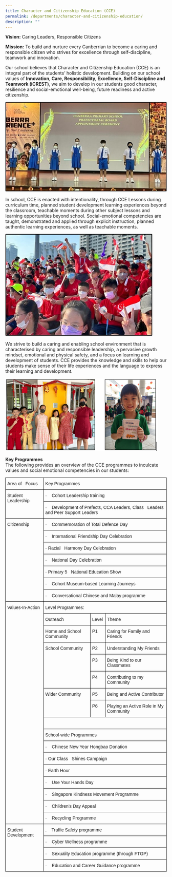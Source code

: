 ```yaml
---
title: Character and Citizenship Education (CCE)
permalink: /departments/character-and-citizenship-education/
description: ""
---
```

**Vision:** Caring Leaders, Responsible Citizens

**Mission:** To build and nurture every Canberrian to become a caring and responsible citizen who strives for excellence through self-discipline, teamwork and innovation.

Our school believes that Character and Citizenship Education (CCE) is an integral part of the students’ holistic development. Building on our school values of **Innovation, Care, Responsibility, Excellence, Self-Discipline and Teamwork (iCREST)**, we aim to develop in our students good character, resilience and social-emotional well-being, future readiness and active citizenship.  

![](/images/CCE(1).jpg)

In school, CCE is enacted with intentionality, through CCE Lessons during curriculum time, planned student development learning experiences beyond the classroom, teachable moments during other subject lessons and learning opportunities beyond school. Social-emotional competencies are taught, demonstrated and applied through explicit instruction, planned authentic learning experiences, as well as teachable moments. 

![](/images/CCE%20(2).jpg)

We strive to build a caring and enabling school environment that is characterised by caring and responsible leadership, a pervasive growth mindset, emotional and physical safety, and a focus on learning and development of students. CCE provides the knowledge and skills to help our students make sense of their life experiences and the language to express their learning and development.

![](/images/cce%20(5).png)

**Key Programmes**<br>
The following provides an overview of the CCE programmes to inculcate values and social emotional competencies in our students:

<style type="text/css">
.tg  {border-collapse:collapse;border-spacing:0;}
.tg td{border-color:black;border-style:solid;border-width:1px;font-family:Arial, sans-serif;font-size:14px;
  overflow:hidden;padding:10px 5px;word-break:normal;}
.tg th{border-color:black;border-style:solid;border-width:1px;font-family:Arial, sans-serif;font-size:14px;
  font-weight:normal;overflow:hidden;padding:10px 5px;word-break:normal;}
.tg .tg-0lax{text-align:left;vertical-align:top}
</style>
<table class="tg">
<thead>
  <tr>
    <th class="tg-0lax">Area of&nbsp;&nbsp;&nbsp;Focus</th>
    <th class="tg-0lax" colspan="3">Key Programmes</th>
  </tr>
</thead>
<tbody>
  <tr>
    <td class="tg-0lax" rowspan="2">Student Leadership</td>
    <td class="tg-0lax" colspan="3">·        &nbsp;&nbsp;&nbsp;Cohort Leadership training</td>
  </tr>
  <tr>
    <td class="tg-0lax" colspan="3">·        &nbsp;&nbsp;&nbsp;Development of Prefects, CCA Leaders, Class&nbsp;&nbsp;&nbsp;Leaders and Peer Support Leaders </td>
  </tr>
  <tr>
    <td class="tg-0lax" rowspan="7">Citizenship</td>
    <td class="tg-0lax" colspan="3">·        &nbsp;&nbsp;&nbsp;Commemoration of Total Defence Day</td>
  </tr>
  <tr>
    <td class="tg-0lax" colspan="3">·        &nbsp;&nbsp;&nbsp;International Friendship Day Celebration</td>
  </tr>
  <tr>
    <td class="tg-0lax" colspan="3">·         Racial&nbsp;&nbsp;&nbsp;Harmony Day Celebration</td>
  </tr>
  <tr>
    <td class="tg-0lax" colspan="3">·        &nbsp;&nbsp;&nbsp;National Day Celebration</td>
  </tr>
  <tr>
    <td class="tg-0lax" colspan="3">·         Primary 5&nbsp;&nbsp;&nbsp;National Education Show</a></td>
  </tr>
  <tr>
    <td class="tg-0lax" colspan="3">·        &nbsp;&nbsp;&nbsp;Cohort Museum-based Learning Journeys</td>
  </tr>
  <tr>
    <td class="tg-0lax" colspan="3">·        &nbsp;&nbsp;&nbsp;Conversational Chinese and Malay programme</td>
  </tr>
  <tr>
    <td class="tg-0lax" rowspan="17">Values-In-Action</td>
    <td class="tg-0lax" colspan="3">Level Programmes:</td>
  </tr>
  <tr>
    <td class="tg-0lax">Outreach</td>
    <td class="tg-0lax">Level</td>
    <td class="tg-0lax">Theme</td>
  </tr>
  <tr>
    <td class="tg-0lax">Home and School Community</td>
    <td class="tg-0lax">P1</td>
    <td class="tg-0lax">Caring for Family and Friends</td>
  </tr>
  <tr>
    <td class="tg-0lax" rowspan="3">School Community</td>
    <td class="tg-0lax">P2</td>
    <td class="tg-0lax">Understanding My Friends</td>
  </tr>
  <tr>
    <td class="tg-0lax">P3</td>
    <td class="tg-0lax">Being Kind to our Classmates</td>
  </tr>
  <tr>
    <td class="tg-0lax">P4</td>
    <td class="tg-0lax">Contributing to my Community</td>
  </tr>
  <tr>
    <td class="tg-0lax" rowspan="2">Wider Community</td>
    <td class="tg-0lax">P5</td>
    <td class="tg-0lax">Being and Active Contributor</td>
  </tr>
  <tr>
    <td class="tg-0lax">P6</td>
    <td class="tg-0lax">Playing an Active Role in My Community</td>
  </tr>
  <tr>
    <td class="tg-0lax" colspan="3"> &nbsp;&nbsp;</td>
  </tr>
  <tr>
    <td class="tg-0lax" colspan="3">School-wide Programmes</td>
  </tr>
  <tr>
    <td class="tg-0lax" colspan="3">·        &nbsp;&nbsp;&nbsp;Chinese New Year Hongbao Donation</td>
  </tr>
  <tr>
    <td class="tg-0lax" colspan="3">·         Our Class&nbsp;&nbsp;&nbsp;Shines Campaign</td>
  </tr>
  <tr>
    <td class="tg-0lax" colspan="3">·  Earth Hour</td>
  </tr>
  <tr>
    <td class="tg-0lax" colspan="3">·        &nbsp;&nbsp;&nbsp;Use Your Hands Day</td>
  </tr>
  <tr>
    <td class="tg-0lax" colspan="3">·        &nbsp;&nbsp;&nbsp;Singapore Kindness Movement Programme</td>
  </tr>
  <tr>
    <td class="tg-0lax" colspan="3">·        &nbsp;&nbsp;&nbsp;Children’s Day Appeal</td>
  </tr>
  <tr>
    <td class="tg-0lax" colspan="3">·        &nbsp;&nbsp;&nbsp;Recycling Programme</td>
  </tr>
  <tr>
    <td class="tg-0lax" rowspan="5">Student Development</td>
    
  </tr>
  <tr>
    <td class="tg-0lax" colspan="3">.        &nbsp;&nbsp;&nbsp;Traffic Safety programme </a></td>
  </tr>
  <tr>
    <td class="tg-0lax" colspan="3">·        &nbsp;&nbsp;&nbsp;Cyber Wellness programme</a></td>
  </tr>
  <tr>
    <td class="tg-0lax" colspan="3">·        &nbsp;&nbsp;&nbsp;Sexuality Education programme (through FTGP)</td>
  </tr>
  <tr>
    <td class="tg-0lax" colspan="3">·        &nbsp;&nbsp;&nbsp;Education and Career Guidance programme</td>
  </tr>
</tbody>
</table>